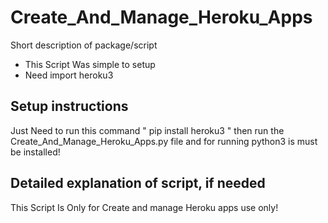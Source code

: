 # Create_And_Manage_Heroku_Apps

Short description of package/script

- This Script Was simple to setup
- Need import heroku3

## Setup instructions

Just Need to run this command  " pip install heroku3 "
 then run the Create_And_Manage_Heroku_Apps.py file and for running  python3 is must be installed! 

## Detailed explanation of script, if needed

This Script Is Only for Create and manage Heroku apps use only!  

